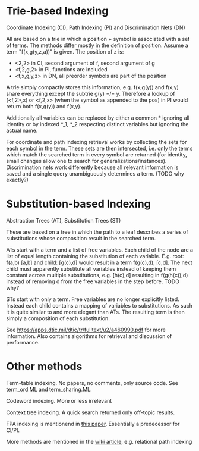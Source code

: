 # Trie-based Indexing
Coordinate Indexing (CI), Path Indexing (PI) and Discrimination Nets (DN)

All are based on a trie in which a position + symbol is associated with a set of terms.
The methods differ mostly in the definition of position. Assume a term "f(x,g(y,z,a))" is given. The position of z is:
- <2,2> in CI, second argument of f, second argument of g
- <f,2,g,2> in PI, functions are included
- <f,x,g,y,z> in DN, all preorder symbols are part of the position

A trie simply compactly stores this information, e.g. f(x,g(y)) and f(x,y) share everything except the subtrie g(y) =/= y. Therefore a lookup of (<f,2>,x) or <f,2,x> (when the symbol as appended to the pos) in PI would return both f(x,g(y)) and f(x,y).

Additionally all variables can be replaced by either a common * ignoring all identity or by indexed *_1, *_2 respecting distinct variables but ignoring the actual name.

For coordinate and path indexing retrieval works by collecting the sets for each symbol in the term. These sets are then intersected, i.e. only the terms which match the searched term in every symbol are returned (for identity, small changes allow one to search for generalizations/instances).
Discrimination nets work differently because all relevant information is saved and a single query unambiguously determines a term. (TODO why exactly?)

# Substitution-based Indexing
Abstraction Trees (AT), Substitution Trees (ST)

These are based on a tree in which the path to a leaf describes a series of substitutions whose composition result in the searched term.

ATs start with a term and a list of free variables. Each child of the node are a list of equal length containing the substitution of each variable. E.g. root: f(a,b) [a,b] and child: [g(c),d] would result in a term f(g(c),d), [c,d]. The next child must apparently substitute all variables instead of keeping them constant across multiple substitutions, e.g. [h(c),d] resulting in f(g(h(c)),d) instead of removing d from the free variables in the step before. TODO why?

STs start with only a term. Free variables are no longer explicitly listed. Instead each child contains a mapping of variables to substitutions. As such it is quite similar to and more elegant than ATs. The resulting term is then simply a composition of each substitution.

See https://apps.dtic.mil/dtic/tr/fulltext/u2/a460990.pdf for more information. Also contains algorithms for retrieval and discussion of performance.

# Other methods
Term-table indexing. No papers, no comments, only source code. See term_ord.ML and term_sharing.ML.

Codeword indexing. More or less irrelevant

Context tree indexing. A quick search returned only off-topic results.

FPA indexing is mentionend in [this paper](https://eclass.upatras.gr/modules/document/file.php/CEID1178/%CE%A3%CE%A5%CE%A3%CE%A4%CE%97%CE%9C%CE%91%CE%A4%CE%91%20%CE%91%CE%A0%CE%9F%CE%94%CE%95%CE%99%CE%9E%CE%97%CE%A3%20%CE%98%CE%95%CE%A9%CE%A1%CE%97%CE%9C%CE%91%CE%A4%CE%A9%CE%9D/%CE%A5%CE%9B%CE%99%CE%9A%CE%9F%20%CE%A0%CE%91%CE%A1%CE%91%CE%94%CE%9F%CE%A3%CE%95%CE%A9%CE%9D/McCune1992_Article_ExperimentsWithDiscrimination-.pdf). Essentially a predecessor for CI/PI.

More methods are mentioned in the [wiki article](https://en.wikipedia.org/wiki/Term_indexing), e.g. relational path indexing
